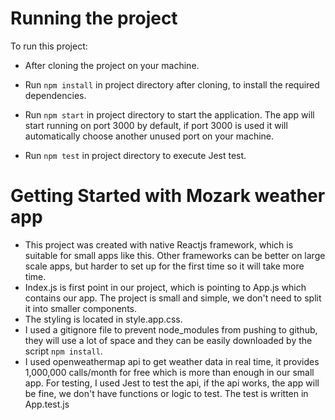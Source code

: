 # Running the project

To run this project:

- After cloning the project on your machine.

- Run `npm install` in project directory after cloning, to install the required dependencies.

- Run `npm start` in project directory to start the application. The app will start running on port 3000 by default, if port 3000 is used it will automatically choose another unused port on your machine.

- Run `npm test` in project directory to execute Jest test.

# Getting Started with Mozark weather app

- This project was created with native Reactjs framework, which is suitable for small apps like this. Other frameworks can be better on large scale apps, but harder to set up for the first time so it will take more time.
- Index.js is first point in our project, which is pointing to App.js which contains our app. The project is small and simple, we don't need to split it into smaller components.
- The styling is located in style.app.css.
- I used a gitignore file to prevent node_modules from pushing to github, they will use a lot of space and they can be easily downloaded by the script `npm install`.
- I used openweathermap api to get weather data in real time, it provides 1,000,000 calls/month for free which is more than enough in our small app.
  For testing, I used Jest to test the api, if the api works, the app will be fine, we don't have functions or logic to test. The test is written in App.test.js
